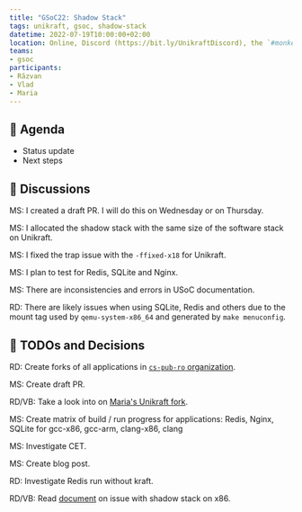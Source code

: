 ```yaml
---
title: "GSoC22: Shadow Stack"
tags: unikraft, gsoc, shadow-stack
datetime: 2022-07-19T10:00:00+02:00
location: Online, Discord (https://bit.ly/UnikraftDiscord), the `#monkey-business` voice channel
teams:
- gsoc
participants:
- Răzvan
- Vlad
- Maria
---
```


## :dart: Agenda

- Status update
- Next steps

## :closed_book: Discussions

MS: I created a draft PR.
I will do this on Wednesday or on Thursday.

MS: I allocated the shadow stack with the same size of the software stack on Unikraft.

MS: I fixed the trap issue with the `-ffixed-x18` for Unikraft.

MS: I plan to test for Redis, SQLite and Nginx.

MS: There are inconsistencies and errors in USoC documentation.

RD: There are likely issues when using SQLite, Redis and others due to the mount tag used by `qemu-system-x86_64` and generated by `make menuconfig`.

## :wrench: TODOs and Decisions

RD: Create forks of all applications in [`cs-pub-ro` organization](https://github.com/cs-pub-ro/).

MS: Create draft PR.

RD/VB: Take a look into on [Maria's Unikraft fork](https://github.com/mariasfiraiala/scs-work/blob/master/unikraft-scs/unikraft-scs-wip.md).

MS: Create matrix of build / run progress for applications: Redis, Nginx, SQLite for gcc-x86, gcc-arm, clang-x86, clang

MS: Investigate CET.

MS: Create blog post.

RD: Investigate Redis run without kraft.

RD/VB: Read [document](https://github.com/mariasfiraiala/scs-work/blob/master/utils/doc-scs-arm-vs-x86.md) on issue with shadow stack on x86.
